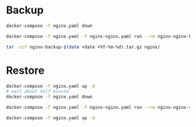 
# Backup

```bash
docker-compose -f nginx.yaml down
```

```bash
docker-compose -f nginx.yaml -f nginx-nginx.yaml run --rm nginx-nginx-backup
```

```bash
tar -zcf nginx-backup-$(date +date +%Y-%m-%d).tar.gz nginx/
```

# Restore

```bash
docker-compose -f nginx.yaml up -d
# wait about half minute.
docker-compose -f nginx.yaml down
```

```bash
docker-compose -f nginx.yaml -f nginx-nginx.yaml run --rm nginx-nginx-restore
```

```bash
docker-compose -f nginx.yaml up -d
```


